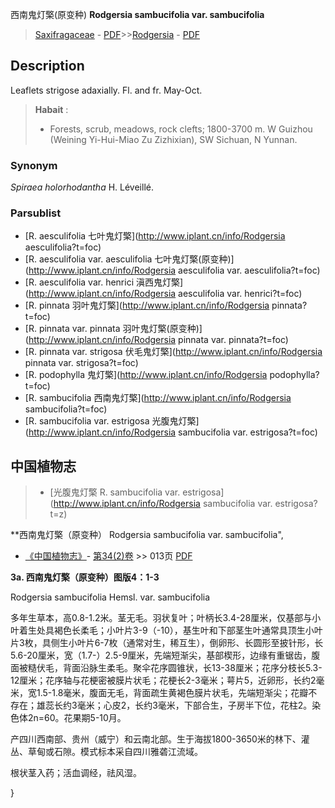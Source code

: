 西南鬼灯檠(原变种) **Rodgersia sambucifolia var. sambucifolia**

> [Saxifragaceae](http://www.iplant.cn/info/Saxifragaceae?t=foc) - [PDF](http://www.iplant.cn/foc/pdf/Saxifragaceae.pdf)>>[Rodgersia](http://www.iplant.cn/info/Rodgersia?t=foc) - [PDF](http://www.iplant.cn/foc/pdf/Rodgersia.pdf)

## Description

Leaflets strigose adaxially. Fl. and fr. May-Oct.


> **Habait** : 
>* Forests, scrub, meadows, rock clefts; 1800-3700 m. W Guizhou (Weining Yi-Hui-Miao Zu Zizhixian), SW Sichuan, N Yunnan.

### Synonym
*Spiraea holorhodantha* H. Léveillé.



### Parsublist

* [R.  aesculifolia  七叶鬼灯檠](http://www.iplant.cn/info/Rodgersia aesculifolia?t=foc)
* [R.  aesculifolia var. aesculifolia  七叶鬼灯檠(原变种)](http://www.iplant.cn/info/Rodgersia aesculifolia var. aesculifolia?t=foc)
* [R.  aesculifolia var. henrici  滇西鬼灯檠](http://www.iplant.cn/info/Rodgersia aesculifolia var. henrici?t=foc)
* [R.  pinnata  羽叶鬼灯檠](http://www.iplant.cn/info/Rodgersia pinnata?t=foc)
* [R.  pinnata var. pinnata  羽叶鬼灯檠(原变种)](http://www.iplant.cn/info/Rodgersia pinnata var. pinnata?t=foc)
* [R.  pinnata var. strigosa  伏毛鬼灯檠](http://www.iplant.cn/info/Rodgersia pinnata var. strigosa?t=foc)
* [R.  podophylla  鬼灯檠](http://www.iplant.cn/info/Rodgersia podophylla?t=foc)
* [R.  sambucifolia  西南鬼灯檠](http://www.iplant.cn/info/Rodgersia sambucifolia?t=foc)
* [R.  sambucifolia var. estrigosa  光腹鬼灯檠](http://www.iplant.cn/info/Rodgersia sambucifolia var. estrigosa?t=foc)

## 中国植物志

> * [光腹鬼灯檠  R.  sambucifolia var. estrigosa](http://www.iplant.cn/info/Rodgersia sambucifolia var. estrigosa?t=z)


**西南鬼灯檠（原变种） Rodgersia sambucifolia var. sambucifolia",



* [《中国植物志》](http://www.iplant.cn/frps)- [第34(2)卷](http://www.iplant.cn/frps/vol/34(2)) >> 013页 [PDF](http://www.iplant.cn/frps/pdf/34(2)/013.PDF)


**3a. 西南鬼灯檠（原变种）图版4：1-3**

Rodgersia sambucifolia Hemsl. var. sambucifolia

多年生草本，高0.8-1.2米。茎无毛。羽状复叶；叶柄长3.4-28厘米，仅基部与小叶着生处具褐色长柔毛；小叶片3-9（-10），基生叶和下部茎生叶通常具顶生小叶片3枚，具侧生小叶片6-7枚（通常对生，稀互生），倒卵形、长圆形至披针形，长5.6-20厘米，宽（1.7-）2.5-9厘米，先端短渐尖，基部楔形，边缘有重锯齿，腹面被糙伏毛，背面沿脉生柔毛。聚伞花序圆锥状，长13-38厘米；花序分枝长5.3-12厘米；花序轴与花梗密被膜片状毛；花梗长2-3毫米；萼片5，近卵形，长约2毫米，宽1.5-1.8毫米，腹面无毛，背面疏生黄褐色膜片状毛，先端短渐尖；花瓣不存在；雄蕊长约3毫米；心皮2，长约3毫米，下部合生，子房半下位，花柱2。染色体2n=60。花果期5-10月。

产四川西南部、贵州（威宁）和云南北部。生于海拔1800-3650米的林下、灌丛、草甸或石隙。模式标本采自四川雅砻江流域。

根状茎入药；活血调经，祛风湿。



}